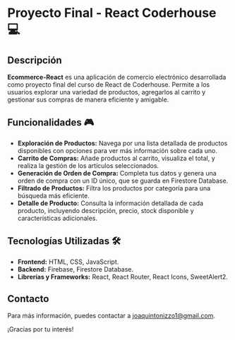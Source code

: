 # Proyecto Final - React Coderhouse 💻

## Descripción

**Ecommerce-React** es una aplicación de comercio electrónico desarrollada como proyecto final del curso de React de Coderhouse. Permite a los usuarios explorar una variedad de productos, agregarlos al carrito y gestionar sus compras de manera eficiente y amigable.

## Funcionalidades 🎮

- **Exploración de Productos:** Navega por una lista detallada de productos disponibles con opciones para ver más información sobre cada uno.
- **Carrito de Compras:** Añade productos al carrito, visualiza el total, y realiza la gestión de los artículos seleccionados.
- **Generación de Orden de Compra:** Completa tus datos y genera una orden de compra con un ID único, que se guarda en Firestore Database.
- **Filtrado de Productos:** Filtra los productos por categoría para una búsqueda más eficiente.
- **Detalle de Producto:** Consulta la información detallada de cada producto, incluyendo descripción, precio, stock disponible y características adicionales.

## Tecnologías Utilizadas 🛠️

- **Frontend:** HTML, CSS, JavaScript.
- **Backend:** Firebase, Firestore Database.
- **Librerías y Frameworks:** React, React Router, React Icons, SweetAlert2.
  
## Contacto
Para más información, puedes contactar a [joaquintonizzo1@gmail.com](mailto:joaquintonizzo1@gmail.com).

¡Gracias por tu interés!
